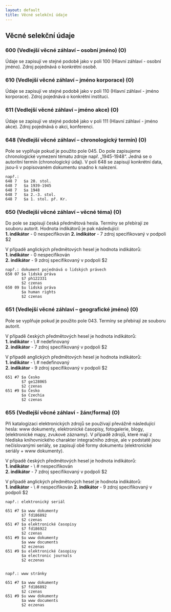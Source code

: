 ```yaml
---
layout: default
title: Věcné selekční údaje
---
```


## Věcné selekční údaje

### 600 (Vedlejší věcné záhlaví – osobní jméno) (O)
Údaje se zapisují ve stejné podobě jako v poli 100 (Hlavní záhlaví - osobní jméno). Zdroj pojednává o konkrétní osobě.


### 610 (Vedlejší věcné záhlaví – jméno korporace) (O)
Údaje se zapisují ve stejné podobě jako v poli 110 (Hlavní záhlaví - jméno korporace). Zdroj pojednává o konkrétní instituci.


### 611 (Vedlejší věcné záhlaví – jméno akce) (O)
Údaje se zapisují ve stejné podobě jako v poli 111 (Hlavní záhlaví - jméno akce). Zdroj pojednává o akci, konferenci.


### 648 (Vedlejší věcné záhlaví – chronologický termín) (O)
Pole se vyplňuje pokud je použito pole 045. Do pole zapisujeme chronologické vymezení tématu zdroje např. „1945-1948“. Jedná se o autoritní termín (chronologický údaj). V poli 648 se zapisují konkrétní data, jsou-li v popisovaném dokumentu snadno k nalezení.


```
např.:
648 7	$a 20. stol.
648 7	$a 1939-1945
648 7	$a 1948
648 7	$a 2.-3. stol.
648 7	$a 1. stol. př. Kr.
```


### 650 (Vedlejší věcné záhlaví – věcné téma) (O)
Do pole se zapisují česká předmětová hesla. Termíny se přebírají ze souboru autorit. Hodnota indikátorů je pak následující:  
**1. indikátor** - 0 nespecifikován
**2. indikátor** - 7 zdroj specifikovaný v podpoli $2

V případě anglických předmětových hesel je hodnota indikátorů:  
**1. indikátor** - 0 nespecifikován  
**2. indikátor** - 9 zdroj specifikovaný v podpoli $2


```
např.: dokument pojednává o lidských právech
650 07 $a lidská práva
       $7 ph122331
       $2 czenas
650 09 $u lidská práva
       $a human rights
       $2 czenas
```


### 651 (Vedlejší věcné záhlaví – geografické jméno) (O)
Pole se vyplňuje pokud je použito pole 043. Termíny se přebírají ze souboru autorit.

V případě českých předmětových hesel je hodnota indikátorů:  
**1. indikátor** - \ #  nedefinovaný  
**2. indikátor** - 7 zdroj specifikovaný v podpoli $2

V případě anglických předmětových hesel je hodnota indikátorů:  
**1. indikátor** - \ # nedefinovaný  
**2. indikátor** - 9 zdroj specifikovaný v podpoli $2


```
651 #7 $a Česko
       $7 ge128065
       $2 czenas
651 #9 $u Česko
       $a Czechia
       $2 czenas		
```


### 655 (Vedlejší věcné záhlaví - žánr/forma) (O)
Při katalogizaci elektronických zdrojů se používají převážně následující hesla: www dokumenty, elektronické časopisy, fotogalerie, blogy, (elektronické mapy, zvukové záznamy).
V případě zdrojů, které mají z hlediska knihovnického charakter integračního zdroje, ale v podstatě jsou nečíslovanými seriály, se zapisují obě formy dokumentu (elektronické seriály + www dokumenty).


V případě českých předmětových hesel je hodnota indikátorů:  
**1. indikátor** - \ # nespecifikován  
**2. indikátor** - 7 zdroj specifikovaný v podpoli $2

V případě anglických předmětových hesel je hodnota indikátorů:  
**1. indikátor** - \ # nespecifikován
**2. indikátor** - 9 zdroj specifikovaný v podpoli $2


```
např.: elektronický seriál

651 #7 $a www dokumenty
       $7 fd186892
       $2 czenas
651 #7 $a elektronické časopisy       
       $7 fd186922
       $2 czenas
651 #9 $u www dokumenty
       $a www documents
       $2 eczenas
651 #9 $u elektronické časopisy       
       $a electronic journals
       $2 eczenas		


např.: www stránky

651 #7 $a www dokumenty
       $7 fd186892
       $2 czenas
651 #9 $u www dokumenty
       $a www documents
       $2 eczenas
```
